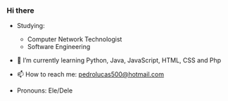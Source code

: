 ### Hi there

- Studying:
  - Computer Network Technologist
  - Software Engineering

- 🌱 I’m currently learning Python, Java, JavaScript, HTML, CSS and Php

- 📫 How to reach me: pedrolucas500@hotmail.com
- Pronouns: Ele/Dele
